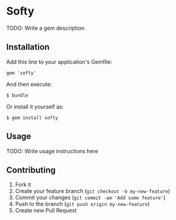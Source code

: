 # Softy

TODO: Write a gem description

## Installation

Add this line to your application's Gemfile:

    gem 'softy'

And then execute:

    $ bundle

Or install it yourself as:

    $ gem install softy

## Usage

TODO: Write usage instructions here

## Contributing

1. Fork it
2. Create your feature branch (`git checkout -b my-new-feature`)
3. Commit your changes (`git commit -am 'Add some feature'`)
4. Push to the branch (`git push origin my-new-feature`)
5. Create new Pull Request
